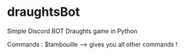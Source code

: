 # draughtsBot
Simple Discord BOT Draughts game in Python

Commands : $tambouille --> gives you all other commands !
